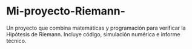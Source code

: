 # Mi-proyecto-Riemann-
Un proyecto que combina matemáticas y programación para verificar la Hipótesis de Riemann. Incluye código, simulación numérica e informe técnico.
